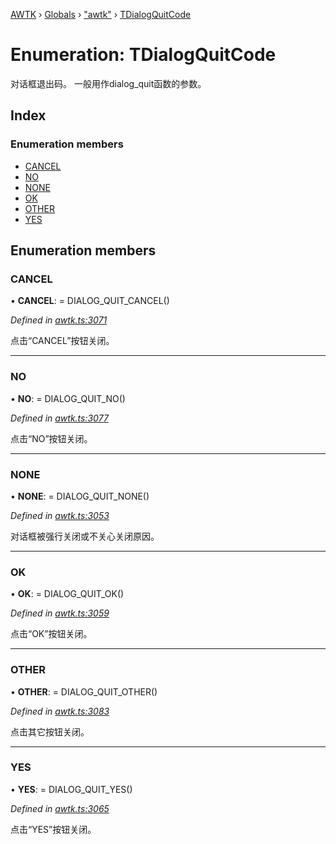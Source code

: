 [AWTK](../README.md) › [Globals](../globals.md) › ["awtk"](../modules/_awtk_.md) › [TDialogQuitCode](_awtk_.tdialogquitcode.md)

# Enumeration: TDialogQuitCode

对话框退出码。 一般用作dialog_quit函数的参数。

## Index

### Enumeration members

* [CANCEL](_awtk_.tdialogquitcode.md#cancel)
* [NO](_awtk_.tdialogquitcode.md#no)
* [NONE](_awtk_.tdialogquitcode.md#none)
* [OK](_awtk_.tdialogquitcode.md#ok)
* [OTHER](_awtk_.tdialogquitcode.md#other)
* [YES](_awtk_.tdialogquitcode.md#yes)

## Enumeration members

###  CANCEL

• **CANCEL**: =  DIALOG_QUIT_CANCEL()

*Defined in [awtk.ts:3071](https://github.com/zlgopen/awtk-binding/blob/2f56731/tools/code_gen/js/output/awtk.ts#L3071)*

点击“CANCEL”按钮关闭。

___

###  NO

• **NO**: =  DIALOG_QUIT_NO()

*Defined in [awtk.ts:3077](https://github.com/zlgopen/awtk-binding/blob/2f56731/tools/code_gen/js/output/awtk.ts#L3077)*

点击“NO”按钮关闭。

___

###  NONE

• **NONE**: =  DIALOG_QUIT_NONE()

*Defined in [awtk.ts:3053](https://github.com/zlgopen/awtk-binding/blob/2f56731/tools/code_gen/js/output/awtk.ts#L3053)*

对话框被强行关闭或不关心关闭原因。

___

###  OK

• **OK**: =  DIALOG_QUIT_OK()

*Defined in [awtk.ts:3059](https://github.com/zlgopen/awtk-binding/blob/2f56731/tools/code_gen/js/output/awtk.ts#L3059)*

点击“OK”按钮关闭。

___

###  OTHER

• **OTHER**: =  DIALOG_QUIT_OTHER()

*Defined in [awtk.ts:3083](https://github.com/zlgopen/awtk-binding/blob/2f56731/tools/code_gen/js/output/awtk.ts#L3083)*

点击其它按钮关闭。

___

###  YES

• **YES**: =  DIALOG_QUIT_YES()

*Defined in [awtk.ts:3065](https://github.com/zlgopen/awtk-binding/blob/2f56731/tools/code_gen/js/output/awtk.ts#L3065)*

点击“YES”按钮关闭。
